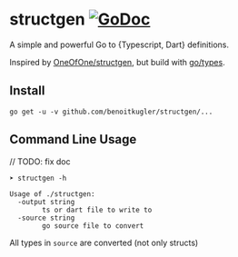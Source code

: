 # structgen [![GoDoc](https://godoc.org/github.com/benoitkugler/structgen?status.svg)](https://godoc.org/github.com/benoitkugler/structgen)

A simple and powerful Go to {Typescript, Dart} definitions.

Inspired by [OneOfOne/structgen](https://github.com/OneOfOne/structgen), but build with [go/types](https://golang.org/pkg/go/types).

## Install

    go get -u -v github.com/benoitkugler/structgen/...

## Command Line Usage

// TODO: fix doc

```
➤ structgen -h

Usage of ./structgen:
  -output string
        ts or dart file to write to
  -source string
        go source file to convert

```

All types in `source` are converted (not only structs)

